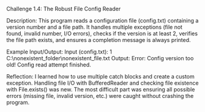 Challenge 1.4: The Robust File Config Reader

Description: This program reads a configuration file (config.txt) containing a version number and a file path. It handles multiple exceptions (file not found, invalid number, I/O errors), checks if the version is at least 2, verifies the file path exists, and ensures a completion message is always printed.

Example Input/Output: Input (config.txt): 1 C:\nonexistent_folder\nonexistent_file.txt Output: Error: Config version too old! Config read attempt finished.

Reflection: I learned how to use multiple catch blocks and create a custom exception. Handling file I/O with BufferedReader and checking file existence with File.exists() was new. The most difficult part was ensuring all possible errors (missing file, invalid version, etc.) were caught without crashing the program.
